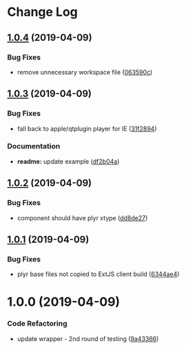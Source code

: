 # Change Log

## [1.0.4](https://github.com/spmeesseman/extjs-pkg-plyr/compare/v1.0.3...v1.0.4) (2019-04-09)


### Bug Fixes

* remove unnecessary workspace file ([063590c](https://github.com/spmeesseman/extjs-pkg-plyr/commit/063590c))

## [1.0.3](https://github.com/spmeesseman/extjs-pkg-plyr/compare/v1.0.2...v1.0.3) (2019-04-09)


### Bug Fixes

* fall back to apple/qtplugin player for IE ([31f2894](https://github.com/spmeesseman/extjs-pkg-plyr/commit/31f2894))


### Documentation

* **readme:** update example ([df2b04a](https://github.com/spmeesseman/extjs-pkg-plyr/commit/df2b04a))

## [1.0.2](https://github.com/spmeesseman/extjs-pkg-plyr/compare/v1.0.1...v1.0.2) (2019-04-09)


### Bug Fixes

* component should have plyr xtype ([dd8de27](https://github.com/spmeesseman/extjs-pkg-plyr/commit/dd8de27))

## [1.0.1](https://github.com/spmeesseman/extjs-pkg-plyr/compare/v1.0.0...v1.0.1) (2019-04-09)


### Bug Fixes

* plyr base files not copied to ExtJS client build ([6344ae4](https://github.com/spmeesseman/extjs-pkg-plyr/commit/6344ae4))

# 1.0.0 (2019-04-09)


### Code Refactoring

* update wrapper - 2nd round of testing ([9a43366](https://github.com/spmeesseman/extjs-pkg-plyr/commit/9a43366))
